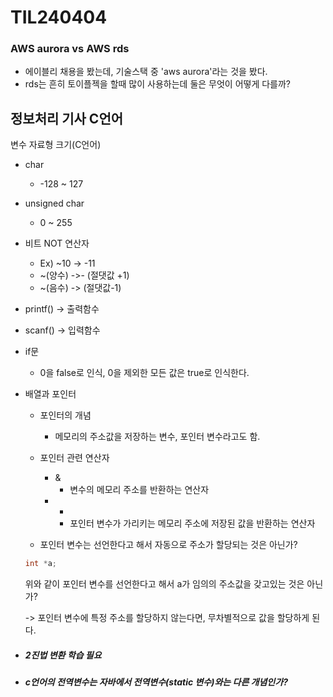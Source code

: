 # TIL240404

### AWS aurora vs AWS rds

* 에이블리 채용을 봤는데, 기술스택 중 'aws aurora'라는 것을 봤다. 
* rds는 흔히 토이플젝을 할때 많이 사용하는데 둘은 무엇이 어떻게 다를까? 





## 정보처리 기사 C언어

변수 자료형 크기(C언어)

* char

  * -128 ~ 127

* unsigned char

  * 0 ~ 255

* 비트 NOT 연산자

  * Ex) ~10 -> -11
  * ~(양수) ->-  (절댓값 +1)
  * ~(음수) -> (절댓값-1)

* printf() -> 출력함수

* scanf() -> 입력함수

* if문

  * 0을 false로 인식, 0을 제외한 모든 값은 true로 인식한다. 

* 배열과 포인터

  * 포인터의 개념

    * 메모리의 주소값을 저장하는 변수, 포인터 변수라고도 함.

  * 포인터 관련 연산자

    * & 
      * 변수의 메모리 주소를 반환하는 연산자
    * *
      * 포인터 변수가 가리키는 메모리 주소에 저장된 값을 반환하는 연산자

  *  포인터 변수는 선언한다고 해서 자동으로 주소가 할당되는 것은 아닌가?

    ```c
    int *a;
    ```

    위와 같이 포인터 변수를 선언한다고 해서 a가 임의의 주소값을 갖고있는 것은 아닌가?  

    -> 포인터 변수에 특정 주소를 할당하지 않는다면, 무차별적으로 값을 할당하게 된다.  

* ##### 2진법 변환 학습 필요

* ##### c언어의 전역변수는 자바에서 전역변수(static 변수)와는 다른 개념인가? 
